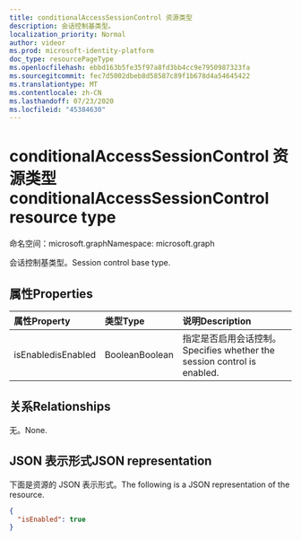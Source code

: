 ```yaml
---
title: conditionalAccessSessionControl 资源类型
description: 会话控制基类型。
localization_priority: Normal
author: videor
ms.prod: microsoft-identity-platform
doc_type: resourcePageType
ms.openlocfilehash: ebbd163b5fe35f97a8fd3bb4cc9e7950987323fa
ms.sourcegitcommit: fec7d5002dbeb8d58587c89f1b678d4a54645422
ms.translationtype: MT
ms.contentlocale: zh-CN
ms.lasthandoff: 07/23/2020
ms.locfileid: "45384630"
---
```

# <a name="conditionalaccesssessioncontrol-resource-type"></a><span data-ttu-id="29a64-103">conditionalAccessSessionControl 资源类型</span><span class="sxs-lookup"><span data-stu-id="29a64-103">conditionalAccessSessionControl resource type</span></span>

<span data-ttu-id="29a64-104">命名空间：microsoft.graph</span><span class="sxs-lookup"><span data-stu-id="29a64-104">Namespace: microsoft.graph</span></span>

<span data-ttu-id="29a64-105">会话控制基类型。</span><span class="sxs-lookup"><span data-stu-id="29a64-105">Session control base type.</span></span>

## <a name="properties"></a><span data-ttu-id="29a64-106">属性</span><span class="sxs-lookup"><span data-stu-id="29a64-106">Properties</span></span>

| <span data-ttu-id="29a64-107">属性</span><span class="sxs-lookup"><span data-stu-id="29a64-107">Property</span></span>     | <span data-ttu-id="29a64-108">类型</span><span class="sxs-lookup"><span data-stu-id="29a64-108">Type</span></span>        | <span data-ttu-id="29a64-109">说明</span><span class="sxs-lookup"><span data-stu-id="29a64-109">Description</span></span> |
|:-------------|:------------|:------------|
|<span data-ttu-id="29a64-110">isEnabled</span><span class="sxs-lookup"><span data-stu-id="29a64-110">isEnabled</span></span>     |<span data-ttu-id="29a64-111">Boolean</span><span class="sxs-lookup"><span data-stu-id="29a64-111">Boolean</span></span>      | <span data-ttu-id="29a64-112">指定是否启用会话控制。</span><span class="sxs-lookup"><span data-stu-id="29a64-112">Specifies whether the session control is enabled.</span></span> |

## <a name="relationships"></a><span data-ttu-id="29a64-113">关系</span><span class="sxs-lookup"><span data-stu-id="29a64-113">Relationships</span></span>

<span data-ttu-id="29a64-114">无。</span><span class="sxs-lookup"><span data-stu-id="29a64-114">None.</span></span>

## <a name="json-representation"></a><span data-ttu-id="29a64-115">JSON 表示形式</span><span class="sxs-lookup"><span data-stu-id="29a64-115">JSON representation</span></span>

<span data-ttu-id="29a64-116">下面是资源的 JSON 表示形式。</span><span class="sxs-lookup"><span data-stu-id="29a64-116">The following is a JSON representation of the resource.</span></span>

<!-- {
  "blockType": "resource",
  "optionalProperties": [

  ],
  "@odata.type": "microsoft.graph.conditionalAccessSessionControl",
  "baseType": null
}-->

```json
{
  "isEnabled": true
}
```

<!-- uuid: 16cd6b66-4b1a-43a1-adaf-3a886856ed98
2019-02-04 14:57:30 UTC -->
<!-- {
  "type": "#page.annotation",
  "description": "conditionalAccessSessionControl resource",
  "keywords": "",
  "section": "documentation",
  "tocPath": ""
}-->
